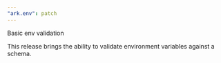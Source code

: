```yaml
---
"ark.env": patch
---
```


Basic env validation

This release brings the ability to validate environment variables against a schema.
